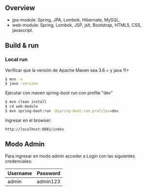 ## Overview
 
- jpa-module: Spring, JPA, Lombok, Hibernate, MySQL.
- web-module: Spring, Lombok, JSP, jslt, Bootstrap, HTML5, CSS, javascript.

## Build & run

### Local run

Verificar que la versión de Apache Maven sea 3.6.+ y java 11+

```sh
$ mvn -v 
$ java -version 
```

Ejecutar con maven spring-boot run con profile "dev"

```sh
$ mvn clean install
$ cd web-module
$ mvn spring-boot:run -Dspring-boot.run.profiles=dev
```

Ingresar en el browser:

```http://localhost:8081/index``` 

## Modo Admin

Para ingresar en modo admin acceder a Login con las siguientes credenciales:

| Username | Password |
| -------- | -------- |
| admin    | admin123 |

